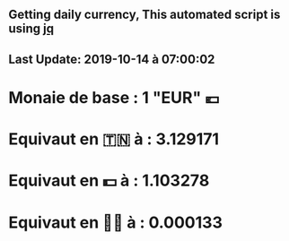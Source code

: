 ## Getting daily currency, This automated script is using [jq](https://stedolan.github.io/jq/)
## Last Update:  2019-10-14 à 07:00:02
 # Monaie de base : 1 "EUR" 💶 
 # Equivaut en 🇹🇳 à :  3.129171 
 # Equivaut en 💵 à : 1.103278
 # Equivaut en 🐱‍💻 à :  0.000133
